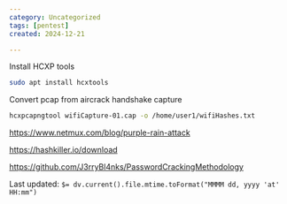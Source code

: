 ```yaml
---
category: Uncategorized
tags: [pentest]
created: 2024-12-21

---
```

Install HCXP tools
~~~bash
sudo apt install hcxtools
~~~

Convert pcap from aircrack handshake capture
~~~bash
hcxpcapngtool wifiCapture-01.cap -o /home/user1/wifiHashes.txt
~~~

https://www.netmux.com/blog/purple-rain-attack

https://hashkiller.io/download

https://github.com/J3rryBl4nks/PasswordCrackingMethodology


Last updated: `$= dv.current().file.mtime.toFormat("MMMM dd, yyyy 'at' HH:mm")`
